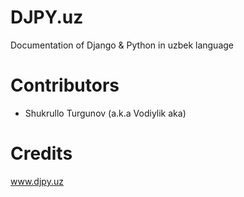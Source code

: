 # DJPY.uz
Documentation of Django & Python in uzbek language

# Contributors
- Shukrullo Turgunov (a.k.a Vodiylik aka)

# Credits
www.djpy.uz